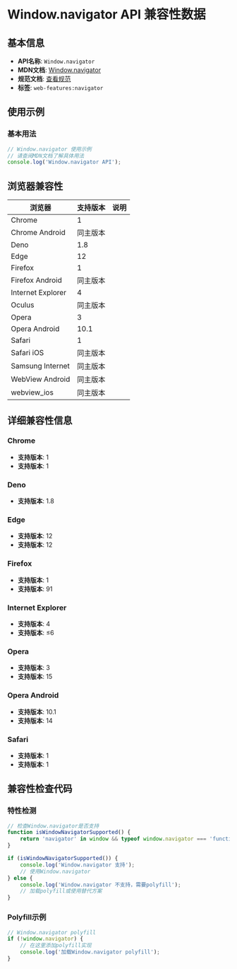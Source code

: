 # Window.navigator API 兼容性数据

## 基本信息

- **API名称**: `Window.navigator`
- **MDN文档**: [Window.navigator](https://developer.mozilla.org/docs/Web/API/Window/navigator)
- **规范文档**: [查看规范](https://html.spec.whatwg.org/multipage/system-state.html#dom-navigator)
- **标签**: `web-features:navigator`

## 使用示例

### 基本用法

```javascript
// Window.navigator 使用示例
// 请查阅MDN文档了解具体用法
console.log('Window.navigator API');
```

## 浏览器兼容性

| 浏览器 | 支持版本 | 说明 |
|--------|----------|------|
| Chrome | 1 |  |
| Chrome Android | 同主版本 |  |
| Deno | 1.8 |  |
| Edge | 12 |  |
| Firefox | 1 |  |
| Firefox Android | 同主版本 |  |
| Internet Explorer | 4 |  |
| Oculus | 同主版本 |  |
| Opera | 3 |  |
| Opera Android | 10.1 |  |
| Safari | 1 |  |
| Safari iOS | 同主版本 |  |
| Samsung Internet | 同主版本 |  |
| WebView Android | 同主版本 |  |
| webview_ios | 同主版本 |  |

## 详细兼容性信息

### Chrome

- **支持版本**: 1
- **支持版本**: 1

### Deno

- **支持版本**: 1.8

### Edge

- **支持版本**: 12
- **支持版本**: 12

### Firefox

- **支持版本**: 1
- **支持版本**: 91

### Internet Explorer

- **支持版本**: 4
- **支持版本**: ≤6

### Opera

- **支持版本**: 3
- **支持版本**: 15

### Opera Android

- **支持版本**: 10.1
- **支持版本**: 14

### Safari

- **支持版本**: 1
- **支持版本**: 1

## 兼容性检查代码

### 特性检测

```javascript
// 检查Window.navigator是否支持
function isWindowNavigatorSupported() {
    return 'navigator' in window && typeof window.navigator === 'function';
}

if (isWindowNavigatorSupported()) {
    console.log('Window.navigator 支持');
    // 使用Window.navigator
} else {
    console.log('Window.navigator 不支持，需要polyfill');
    // 加载polyfill或使用替代方案
}
```

### Polyfill示例

```javascript
// Window.navigator polyfill
if (!window.navigator) {
    // 在这里添加polyfill实现
    console.log('加载Window.navigator polyfill');
}
```

